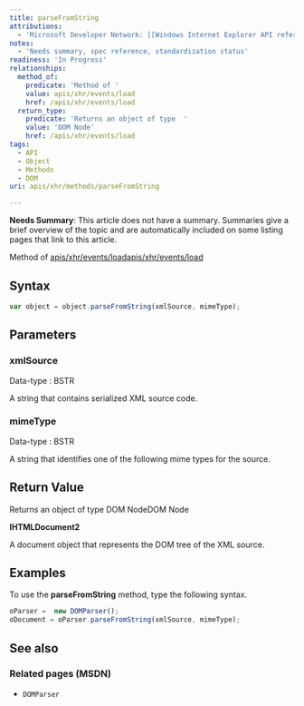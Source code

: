 ```yaml
---
title: parseFromString
attributions:
  - 'Microsoft Developer Network: [[Windows Internet Explorer API reference](http://msdn.microsoft.com/en-us/library/ie/hh828809%28v=vs.85%29.aspx) Article]'
notes:
  - 'Needs summary, spec reference, standardization status'
readiness: 'In Progress'
relationships:
  method_of:
    predicate: 'Method of '
    value: apis/xhr/events/load
    href: /apis/xhr/events/load
  return_type:
    predicate: 'Returns an object of type  '
    value: 'DOM Node'
    href: /apis/xhr/events/load
tags:
  - API
  - Object
  - Methods
  - DOM
uri: apis/xhr/methods/parseFromString

---
```

**Needs Summary**: This article does not have a summary. Summaries give a brief overview of the topic and are automatically included on some listing pages that link to this article.

Method of [apis/xhr/events/load](/apis/xhr/events/load)[apis/xhr/events/load](/apis/xhr/events/load)

## Syntax

``` js
var object = object.parseFromString(xmlSource, mimeType);
```

## Parameters

### xmlSource

 Data-type
:   BSTR

 A string that contains serialized XML source code.

### mimeType

 Data-type
:   BSTR

 A string that identifies one of the following mime types for the source.

## Return Value

Returns an object of type DOM NodeDOM Node

**IHTMLDocument2**

A document object that represents the DOM tree of the XML source.

## Examples

To use the **parseFromString** method, type the following syntax.

``` js
oParser =  new DOMParser();
oDocument = oParser.parseFromString(xmlSource, mimeType);
```

## See also

### Related pages (MSDN)

-   `DOMParser`
